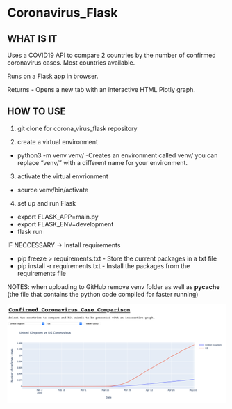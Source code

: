 # Coronavirus_Flask

## WHAT IS IT
Uses a COVID19 API to compare 2 countries by the number of confirmed coronavirus cases. Most countries available.

Runs on a Flask app in browser.

Returns - Opens a new tab with an interactive HTML Plotly graph.


## HOW TO USE

1. git clone <url> for corona_virus_flask repository

2. create a virtual environment
  - python3 -m venv venv/       -Creates an environment called venv/ you can replace “venv/” with a different name for your environment.

3. activate the virtual envrionment
  - source venv/bin/activate

4. set up and run Flask
  - export FLASK_APP=main.py
  - export FLASK_ENV=development
  - flask run

IF NECCESSARY -> Install requirements
  - pip freeze > requirements.txt       - Store the current packages in a txt file
  - pip install -r requirements.txt       - Install the packages from the requirements file


NOTES: when uploading to GitHub remove venv folder as well as __pycache__ (the file that contains the python code compiled for faster running)

![COVID FLASK](images/example.png)

